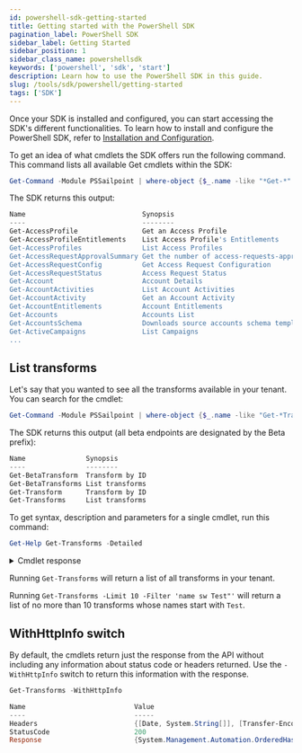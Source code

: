 ```yaml
---
id: powershell-sdk-getting-started
title: Getting started with the PowerShell SDK
pagination_label: PowerShell SDK
sidebar_label: Getting Started
sidebar_position: 1
sidebar_class_name: powershellsdk
keywords: ['powershell', 'sdk', 'start']
description: Learn how to use the PowerShell SDK in this guide.
slug: /tools/sdk/powershell/getting-started
tags: ['SDK']
---
```


Once your SDK is installed and configured, you can start accessing the SDK's different functionalities. To learn how to install and configure the PowerShell SDK, refer to [Installation and Configuration](./index.mdx).

To get an idea of what cmdlets the SDK offers run the following command. This command lists all available Get cmdlets within the SDK:

```powershell
Get-Command -Module PSSailpoint | where-object {$_.name -like "*Get-*" } | Sort-Object Name | Get-Help | Format-Table Name, Synopsis
```

The SDK returns this output:

```powershell
Name                             Synopsis
----                             --------
Get-AccessProfile                Get an Access Profile
Get-AccessProfileEntitlements    List Access Profile's Entitlements
Get-AccessProfiles               List Access Profiles
Get-AccessRequestApprovalSummary Get the number of access-requests-approvals
Get-AccessRequestConfig          Get Access Request Configuration
Get-AccessRequestStatus          Access Request Status
Get-Account                      Account Details
Get-AccountActivities            List Account Activities
Get-AccountActivity              Get an Account Activity
Get-AccountEntitlements          Account Entitlements
Get-Accounts                     Accounts List
Get-AccountsSchema               Downloads source accounts schema template
Get-ActiveCampaigns              List Campaigns
...
```

## List transforms

Let's say that you wanted to see all the transforms available in your tenant. You can search for the cmdlet:

```powershell
Get-Command -Module PSSailpoint | where-object {$_.name -like "Get-*Transform*" } | Sort-Object Name | Get-Help | Format-Table Name, Synopsis
```

The SDK returns this output (all beta endpoints are designated by the Beta prefix):

```powershell
Name               Synopsis
----               --------
Get-BetaTransform  Transform by ID
Get-BetaTransforms List transforms
Get-Transform      Transform by ID
Get-Transforms     List transforms
```

To get syntax, description and parameters for a single cmdlet, run this command:

```powershell
Get-Help Get-Transforms -Detailed
```

<details>
<summary>Cmdlet response</summary>

```text
NAME
    Get-Transforms

SYNOPSIS
    List transforms


SYNTAX
    Get-Transforms [[-Offset] <Nullable`1>] [[-Limit] <Nullable`1>] [[-Count] <Nullable`1>] [[-Name] <String>] [[-Filters] <String>] [-WithHttpInfo] [<CommonParameters>]


DESCRIPTION
    Gets a list of all saved transform objects. A token with 'transforms-list read' authority is required to call this API.


PARAMETERS
    -Offset <Nullable`1>
        Offset into the full result set. Usually specified with *limit* to paginate through the results. For more information, refer to [V3 API Standard Collection
        Parameters](https://developer.sailpoint.com/docs/api/standard-collection-parameters).

    -Limit <Nullable`1>
        Max number of results to return. For more information, refer to [V3 API Standard Collection Parameters](https://developer.sailpoint.com/docs/api/standard-collection-parameters).

    -Count <Nullable`1>
        If *true* it will populate the *X-Total-Count* response header with the number of results that would be returned if *limit* and *offset* were ignored.  Since requesting a total count can have a
        performance impact, it is recommended not to send **count=true** if that value will not be used. For more information, refer to [V3 API Standard Collection
        Parameters](https://developer.sailpoint.com/docs/api/standard-collection-parameters).

    -Name <String>
        Name of the transform to retrieve from the list.

    -Filters <String>
        Filter results using the standard syntax described in [V3 API Standard Collection Parameters](https://developer.sailpoint.com/docs/api/standard-collection-parameters#filtering-results). Filtering is
        supported for the following fields and operators:  **internal**: *eq*  **name**: *eq, sw*

    -WithHttpInfo [<SwitchParameter>]
        A switch that, when enabled, will return a hash table of Response, StatusCode and Headers, instead of just the Response.

    <CommonParameters>
        This cmdlet supports the common parameters: Verbose, Debug,
        ErrorAction, ErrorVariable, WarningAction, WarningVariable,
        OutBuffer, PipelineVariable, and OutVariable. For more information, refer to
        about_CommonParameters (https://go.microsoft.com/fwlink/?LinkID=113216).
```

</details>

Running `Get-Transforms` will return a list of all transforms in your tenant.

Running `Get-Transforms -Limit 10 -Filter 'name sw Test"'` will return a list of no more than 10 transforms whose names start with `Test`.

## WithHttpInfo switch

By default, the cmdlets return just the response from the API without including any information about status code or headers returned. Use the `-WithHttpInfo` switch to return this information with the response.

```powershell
Get-Transforms -WithHttpInfo

Name                           Value
----                           -----
Headers                        {[Date, System.String[]], [Transfer-Encoding, System.String[]], [Connection, System.String[]], [Server, System.String[]]…}
StatusCode                     200
Response                       {System.Management.Automation.OrderedHashtable, System.Management.Automation.OrderedHashtable, System.Management.Automation.Ordered…
```
